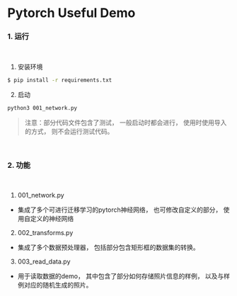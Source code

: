 # Pytorch Useful Demo

### 1. 运行

<br/>

1. 安装环境

```bash
$ pip install -r requirements.txt

```

2. 启动

```bash
python3 001_network.py

```

>注意：部分代码文件包含了测试， 一般启动时都会进行， 使用时使用导入的方式， 则不会运行测试代码。

<br/>

### 2. 功能

<br/>

1. 001_network.py

* 集成了多个可进行迁移学习的pytorch神经网络， 也可修改自定义的部分， 使用自定义的神经网络

2. 002_transforms.py

* 集成了多个数据预处理器， 包括部分包含矩形框的数据集的转换。

3. 003_read_data.py

* 用于读取数据的demo， 其中包含了部分如何存储照片信息的样例， 以及与样例对应的随机生成的照片。
